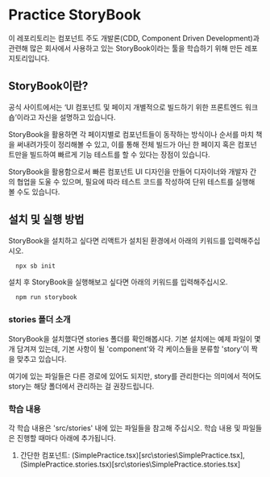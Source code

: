 # Practice StoryBook

이 레포리토리는 컴포넌트 주도 개발론(CDD, Component Driven Development)과 관련해 많은 회사에서 사용하고 있는
StoryBook이라는 툴을 학습하기 위해 만든 레포지토리입니다.

## StoryBook이란?

공식 사이트에서는 ‘UI 컴포넌트 및 페이지 개별적으로 빌드하기 위한 프론트엔드 워크숍’이라고 자신을 설명하고 있습니다.

StoryBook을 활용하면 각 페이지별로 컴포넌트들이 동작하는 방식이나 순서를 마치 책을 써내려가듯이 정리해볼 수 있고, 이를 통해 전체 빌드가 아닌 한 페이지 혹은 컴포넌트만을 빌드하여 빠르게 기능 테스트를 할 수 있다는 장점이 있습니다.

StoryBook을 활용함으로서 빠른 컴포넌트 UI 디자인을 만들어 디자이너와 개발자 간의 협업을 도울 수 있으며, 필요에 따라 테스트 코드를 작성하여
단위 테스트를 실행해 볼 수도 있습니다.

## 설치 및 실행 방법

StoryBook을 설치하고 싶다면 리액트가 설치된 환경에서 아래의 키워드를 입력해주십시오.

```jsx
  npx sb init
```

설치 후 StoryBook을 실행해보고 싶다면 아래의 키워드를 입력해주십시오.

```jsx
  npm run storybook
```

### stories 폴더 소개

StoryBook을 설치했다면 stories 폴더를 확인해봅시다.
기본 설치에는 예제 파일이 몇 개 담겨져 있는데, 기본 사항이 될 'component'와 각 케이스들을 분류할 'story'이
짝을 맞추고 있습니다.

여기에 있는 파일들은 다른 경로에 있어도 되지만, story를 관리한다는 의미에서 적어도 story는 해당 폴더에서 관리하는 걸
권장드립니다.

### 학습 내용

각 학습 내용은 'src/stories' 내에 있는 파일들을 참고해 주십시오.
학습 내용 및 파일들은 진행할 때마다 아래에 추가됩니다.

1. 간단한 컴포넌트: (SimplePractice.tsx)[src\stories\SimplePractice.tsx], (SimplePractice.stories.tsx)[src\stories\SimplePractice.stories.tsx]
